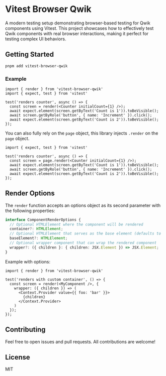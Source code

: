 # Vitest Browser Qwik

A modern testing setup demonstrating browser-based testing for Qwik components using Vitest. This project showcases how to effectively test Qwik components with real browser interactions, making it perfect for testing complex UI behaviors.

## Getting Started

```bash
pnpm add vitest-browser-qwik
```

### Example

```tsx
import { render } from 'vitest-browser-qwik'
import { expect, test } from 'vitest'

test('renders counter', async () => {
  const screen = render(<Counter initialCount={1} />);
  await expect.element(screen.getByText('Count is 1')).toBeVisible();
  await screen.getByRole('button', { name: 'Increment' }).click();
  await expect.element(screen.getByText('Count is 2')).toBeVisible();
});
```

You can also fully rely on the `page` object, this library injects `.render` on the `page`
object.

```tsx
import { expect, test } from 'vitest'

test('renders counter', async () => {
  const screen = page.render(<Counter initialCount={1} />);
  await expect.element(screen.getByText('Count is 1')).toBeVisible();
  await screen.getByRole('button', { name: 'Increment' }).click();
  await expect.element(screen.getByText('Count is 2')).toBeVisible();
});
```

## Render Options

The `render` function accepts an options object as its second parameter with the following properties:

```ts
interface ComponentRenderOptions {
  // Optional HTMLElement where the component will be rendered
  container?: HTMLElement;
  // Optional HTMLElement that serves as the base element (defaults to document.body)
  baseElement?: HTMLElement;
  // Optional wrapper component that can wrap the rendered component
  wrapper?: ({ children }: { children: JSX.Element }) => JSX.Element;
}
```

Example with options:

```tsx
import { render } from 'vitest-browser-qwik'

test('renders with custom container', () => {
  const screen = render(<MyComponent />, { 
    wrapper: ({ children }) => (
      <Context.Provider value={{ foo: 'bar' }}>
        {children}
      </Context.Provider>
    )
  });
});
```

## Contributing

Feel free to open issues and pull requests. All contributions are welcome!

## License

MIT 
